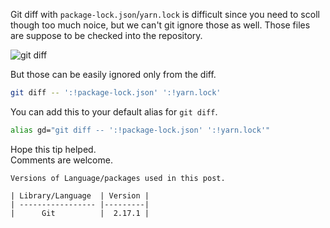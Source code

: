 <!--


---
 'Git : ignore package-lock.json or yarn.lock in diff'
excerpt: 'Git diff with package-lock.json/yarn.lock is difficult since you need to scoll though too much noice, you can ignore those only for diff via this tip'
date: 2018-06-26 01:05:00 IST
updated: 2018-06-26 01:05:00 IST
categories: git
tags: git, lock-files
image: https://s3.ap-south-1.amazonaws.com/revathskumar-blog-images/2018/git-diff/git-diff-package-lock.png
---

-->
<!DOCTYPE html>
<html>

<head>
  <title>basic-git-workflow</title>
  <meta charset="utf-8">
  <meta name="viewport" content="width=device-width, initial-scale=1.0">


  <link rel="stylesheet" href="./css/bootstrap.css">
  <link rel="stylesheet" href="./css/bootstrap.grid.css">
  <link rel="stylesheet" href="./css/bootstrap.min.css">
  <link rel="stylesheet" href="./css/bootstrap-reboot.min.css">
  <link rel="stylesheet" href="./css/bootstrap.css.map">
  <link rel="stylesheet" href="./css/blog-home.css">
  <link rel="stylesheet" href="./css/prism.css">
  <script async defer src="./css/prism.js"></script>
</head>
<!--------------------------------------------------------------------------------------------------->
<!--------------------------------------------------------------------------------------------------->
<!--------------------------------------------------------------------------------------------------->
<!--------------------------------------------------------------------------------------------------->
<!--------------------------------------------------------------------------------------------------->




<body>


Git diff with `package-lock.json`/`yarn.lock` is difficult since you need to scoll though too much noice, but we can't git ignore those as well. Those files are suppose to be checked into the repository.

![git diff][git_diff]

But those can be easily ignored only from the diff.

```sh
git diff -- ':!package-lock.json' ':!yarn.lock'
```

You can add this to your default alias for `git diff`.

```sh
alias gd="git diff -- ':!package-lock.json' ':!yarn.lock'"
```

Hope this tip helped.  
Comments are welcome.

    Versions of Language/packages used in this post.

    | Library/Language  | Version |
    | ----------------- |---------|
    |      Git          |  2.17.1 |


[git_diff]: https://s3.ap-south-1.amazonaws.com/revathskumar-blog-images/2018/git-diff/git-diff-package-lock.png
